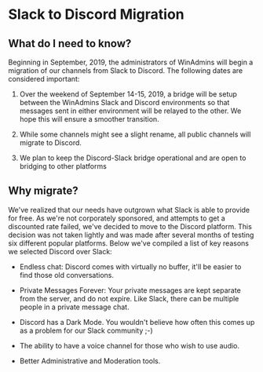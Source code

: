 # Slack to Discord Migration

## What do I need to know?

Beginning in September, 2019, the administrators of WinAdmins will begin a migration of our channels from Slack to Discord.  The following dates are considered important:

1. Over the weekend of September 14-15, 2019, a bridge will be setup between the WinAdmins Slack and Discord environments so that messages sent in either environment will be relayed to the other.  We hope this will ensure a smoother transition.

1. While some channels might see a slight rename, all public channels will migrate to Discord.

1. We plan to keep the Discord-Slack bridge operational and are open to bridging to other platforms 

## Why migrate?

We've realized that our needs have outgrown what Slack is able to provide for free. As we're not corporately sponsored, and attempts to get a discounted rate failed, we've decided to move to the Discord platform. This decision was not taken lightly and was made after several months of testing six different popular platforms.  Below we've compiled a list of key reasons we selected Discord over Slack:

* Endless chat: Discord comes with virtually no buffer, it'll be easier to find those old conversations.

* Private Messages Forever: Your private messages are kept separate from the server, and do not expire.  Like Slack, there can be multiple people in a private message chat.

* Discord has a Dark Mode.  You wouldn't believe how often this comes up as a problem for our Slack community ;-)

* The ability to have a voice channel for those who wish to use audio.

* Better Administrative and Moderation tools.


